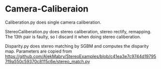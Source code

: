 # Camera-Caliberaion
Caliberation.py does single camera caliberation.

StereoCaliberation.py does stereo caliberation, stereo rectify, remapping. The 13th pair is faulty, so I discard it when doing stereo caliberation.

Disparity.py does stereo matching by SGBM and computes the disparity map.
Parameters are copied from 
https://github.com/AlekMabry/StereoExamples/blob/c41ea3e7c9744d197957f9a550c59370c8115c6e/stereo_match.py
